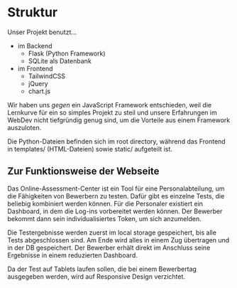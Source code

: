 # Struktur

Unser Projekt benutzt...
- im Backend
  - Flask (Python Framework)
  - SQLite als Datenbank
- im Frontend
  - TailwindCSS
  - jQuery
  - chart.js

Wir haben uns *gegen* ein JavaScript Framework entschieden, weil die Lernkurve
für ein so simples Projekt zu steil und unsere Erfahrungen im WebDev nicht
tiefgründig genug sind, um die Vorteile aus einem Framework auszuloten.

Die Python-Dateien befinden sich im root directory, während das Frontend in
templates/ (HTML-Dateien) sowie static/ aufgeteilt ist.


## Zur Funktionsweise der Webseite

Das Online-Assessment-Center ist ein Tool für eine Personalabteilung, um die
Fähigkeiten von Bewerbern zu testen. Dafür gibt es einzelne Tests, die beliebig
kombiniert werden können. Für die Personaler existiert ein Dashboard, in dem die
Log-ins vorbereitet werden können. Der Bewerber bekommt dann sein
individualisiertes Token, um sich anzumelden.

Die Testergebnisse werden zuerst im local storage gespeichert, bis alle Tests
abgeschlossen sind. Am Ende wird alles in einem Zug übertragen und in der DB
gespeichert. Der Bewerber erhält direkt im Anschluss seine Ergebnisse in einem
reduzierten Dashboard.

Da der Test auf Tablets laufen sollen, die bei einem Bewerbertag ausgegeben
werden, wird auf Responsive Design verzichtet.
